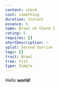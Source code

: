 ```yaml
---
content: charm
cost: something
duration: Instant
essence: 5
name: Brawl e5 Charm 1
rating: 5
requires: []
shortDescription: ~
splat: Second Sunrise
tags: []
trait: Brawl
tree: Fist
type: Simple
---
```


Hello **world**!
